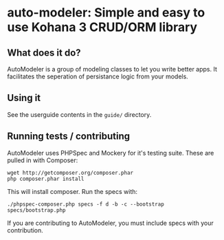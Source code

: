 # auto-modeler: Simple and easy to use Kohana 3 CRUD/ORM library

## What does it do?

AutoModeler is a group of modeling classes to let you write better apps. It facilitates the seperation of persistance logic from your models.

## Using it

See the userguide contents in the `guide/` directory.

## Running tests / contributing

AutoModeler uses PHPSpec and Mockery for it's testing suite. These are pulled in with Composer:

	wget http://getcomposer.org/composer.phar
	php composer.phar install

This will install composer. Run the specs with:

	./phpspec-composer.php specs -f d -b -c --bootstrap specs/bootstrap.php

If you are contributing to AutoModeler, you must include specs with your contribution.
